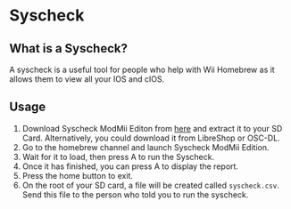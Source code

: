 # Syscheck

## What is a Syscheck?
A syscheck is a useful tool for people who help with Wii Homebrew as it allows them to view all your IOS and cIOS.

## Usage
1. Download Syscheck ModMii Editon from [here](https://hbb1.oscwii.org/api/v3/contents/SysCheckME/SysCheckME.zip) and extract it to your SD Card. Alternatively, you could download it from LibreShop or OSC-DL.
2. Go to the homebrew channel and launch Syscheck ModMii Edition.
3. Wait for it to load, then press A to run the Syscheck.
4. Once it has finished, you can press A to display the report.
5. Press the home button to exit.
6. On the root of your SD card, a file will be created called `syscheck.csv`. Send this file to the person who told you to run the syscheck.